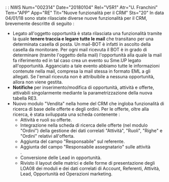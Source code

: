  :  : NWS Num="002314" Date="20180104" Rel="V5R1" Atr="U. Franchini" Tem="APP" App="RE" Tit="Nuove funzionalità per il CRM" Sts="20"
In data 04/01/18 sono state rilasciate diverse nuove funzionalità per il CRM, brevemente descritte
di seguito : 
<ul><li>Legato all'oggetto opportunità è stata rilasciata una funzionalità tramite la quale <b>tenere traccia e legare tutte le mail</b> che transitano per una determinata casella di posta.
Un mail-BOT è infatti in ascolto della casella da monitorare. Per ogni mail ricevuta il BOT è in grado di determinare (tramite l'oggetto della mail) l'opportunità alla quale la mail fa riferimento
ed in tal caso crea un evento su Sme.UP legato all'opportunità. Agganciato a tale evento abbiamo tutte le informazioni contenute nella mail, compresa la mail stessa in formato EML a gli allegati.
Se l'email ricevuta non è attribuibile a nessuna opportunità, allora non viene gestita.</li> <li><b>Notifiche</b> per inserimento/modifica di opportunità, attività e offerte, attivabili singolarmente mediante la parametrizzazione della nuova tabella RE3.</li> <li>Nuovo modulo "Vendita" nella home del CRM che ingloba funzionalità di ricerca di base delle offerte e degli ordini. Per le offerte, oltre alla ricerca, è stata sviluppata una scheda contenente : <ul>
<li>Attività e ruoli su offerte.</li>
<li>Integrazione nella scheda di ricerca delle offerte (nel modulo "Ordini") della gestione dei  dati correlati "Attività", "Ruoli", "Righe" e "Ordini" relativi all'offerta.</li> <li>Aggiunta del campo "Responsabile" sul referente.</li>
<li>Aggiunta del campo "Responsabile assegnatario" sulle attività</li>.
<li>Conversione delle Lead in opportunità.</li>
<li>Rivisto il layout delle matrici e delle forme di presentazione degli LOA08 dei moduli e dei dati
 correlati di Account, Referenti, Attività, Lead, Opportunità ed Operazioni marketing.</li></ul>  </ul>
